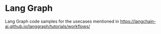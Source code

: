 # Lang Graph
Lang Graph code samples for the usecases mentioned in https://langchain-ai.github.io/langgraph/tutorials/workflows/